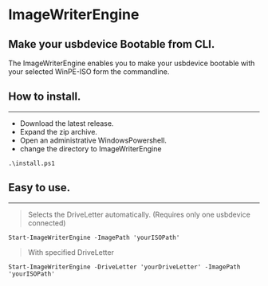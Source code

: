 ﻿# ImageWriterEngine
## Make your usbdevice Bootable from CLI.

The ImageWriterEngine enables you to make your usbdevice bootable with your selected WinPE-ISO form the commandline.

## How to install.
---
- Download the latest release.
- Expand the zip archive.
- Open an administrative WindowsPowershell.
- change the directory to ImageWriterEngine
```
.\install.ps1
```

## Easy to use.
---
>  Selects the DriveLetter automatically. (Requires only one usbdevice connected)
```
Start-ImageWriterEngine -ImagePath 'yourISOPath'
```

> With specified DriveLetter
```
Start-ImageWriterEngine -DriveLetter 'yourDriveLetter' -ImagePath 'yourISOPath'
```